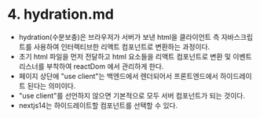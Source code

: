 # 4. hydration.md

- hydration(수분보충)은 브라우저가 서버가 보낸 html을 클라이언트 측 자바스크립트를 사용하여 인터렉티브한 리액트 컴포넌트로 변환하는 과정이다.
- 초기 html 파일을 먼저 전달하고 html 요소들을 리액트 컴포넌트로 변환 및 이벤트리스너를 부착하여 reactDom 에서 관리하게 한다.
- 페이지 상단에 "use client"는 백엔드에서 렌더되어서 프론트엔드에서 하이드레이트 된다는 의미이다.
- "use client"를 선언하지 않으면 기본적으로 모두 서버 컴포넌트가 되는 것이다.
- nextjs14는 하이드레이트할 컴포넌트를 선택할 수 있다.
